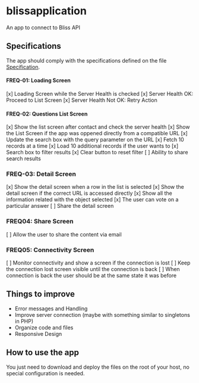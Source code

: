 # blissapplication
An app to connect to Bliss API

## Specifications
The app should comply with the specifications defined on the file [Specification](Specification.pdf).

#### FREQ-01: Loading Screen
[x] Loading Screen while the Server Health is checked
[x] Server Health OK: Proceed to List Screen
[x] Server Health Not OK: Retry Action

#### FREQ-02: Questions List Screen
[x] Show the list screen after contact and check the server health
[x] Show the List Screen if the app was oppened directly from a compatible URL
[x] Update the search box with the query parameter on the URL
[x] Fetch 10 records at a time
[x] Load 10 additional records if the user wants to
[x] Search box to filter results
[x] Clear button to reset filter
[ ] Ability to share search results

### FREQ-03: Detail Screen
[x] Show the detail screen when a row in the list is selected
[x] Show the detail screen if the correct URL is accessed directly
[x] Show all the information related with the object selected
[x] The user can vote on a particular answer
[ ] Share the detail screen

### FREQ04: Share Screen
[ ] Allow the user to share the content via email

### FREQ05: Connectivity Screen
[ ] Monitor connectivity and show a screen if the connection is lost
[ ] Keep the connection lost screen visible until the connection is back
[ ] When connection is back the user should be at the same state it was before


## Things to improve
- Error messages and Handling
- Improve server connection (maybe with something similar to singletons in PHP)
- Organize code and files
- Responsive Design

## How to use the app
You just need to download and deploy the files on the root of your host, no special configuration is needed.